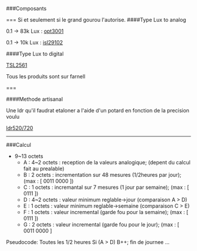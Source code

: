 ###Composants

===
Si et seulement si le grand gourou l'autorise.
####Type Lux to analog

0.1 -> 83k Lux : [opt3001](http://www.ti.com/lit/ds/symlink/opt3001.pdf)

0.1 -> 10k Lux : [isl29102](http://www.intersil.com/content/dam/Intersil/documents/isl2/isl29102.pdf)

####Type Lux to digital

[TSL2561](https://cdn-shop.adafruit.com/datasheets/TSL2561.pdf)

Tous les produits sont sur farnell

===

####Methode artisanal

Une ldr qu'il faudrat etaloner a l'aide d'un potard en fonction de la precision voulu

[ldr520/720](http://www.stquentin-radio.com/?page=categorie&cat=19&id=0&act=0&sous_cat1=350&sous_cat2=645&ar_cat=2&v=1)


<hr/>

###Calcul

* 9~13 octets
  * A : 4~2 octets : reception de la valeurs analogique; (depent du calcul fait au prealable)
  * B : 2 octets : incrementation sur 48 mesures (1/2heures par jour); (max : [ 0011 0000 ])
  * C : 1 octets : incremantal sur 7 mesures (1 jour par semaine); (max : [ 0111 ])
  * D : 4~2 octets : valeur minimum reglable->jour (comparaison A > D)
  * E : 1 octets : valeur minimum reglable->semaine (comparaison C > E)
  * F : 1 octets : valeur incremental (garde fou pour la semaine); (max : [ 0111 ])
  * G : 2 octets : valeur incremental (garde fou pour le jour); (max : [ 0011 0000 ]

Pseudocode:
  Toutes les 1/2 heures
  Si (A > D) B++;
  fin de journee
  ...
